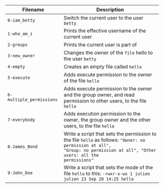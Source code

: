 |Filename| Description|
|---|---|
|<code>0-iam_betty</code>| Switch the current user to the user <code>betty</code>|
|<code>1-who_am_i</code>| Prints the effective username of the current user|
|<code>2-groups</code>| Prints the current user is part of|
|<code>3-new_owner<code>| Changes the owner of the <code>file</code> hello to the user <code>betty</code>|
|<code>4-empty</code>| Creates an empty file called <code>hello</code>|
|<code>5-execute</code>| Adds execute permission to the owner of the file <code>hello</code>|
|<code>6-multiple_permissions</code>| Adds execute permission to the owner and the group owner, and read permission to other users, to the file <code>hello</code>|
|<code>7-everybody</cpde>| Adds execution permission to the owner, the group owner and the other users, to the file <code>hello</code>|
|<code>8-James_Bond</code>| Write a script that sets the permission to the file <code>hello</code> as follows: <code>"Owner: no permission at all", "Group: no permission at all", "Other users: all the permissions"</code>
|<code>9-John_Doe</code>| Write a script that sets the mode of the file <code>hello</code> to this: <code>-rwxr-x-wx 1 julien julien 23 Sep 20 14:25 hello </code>
